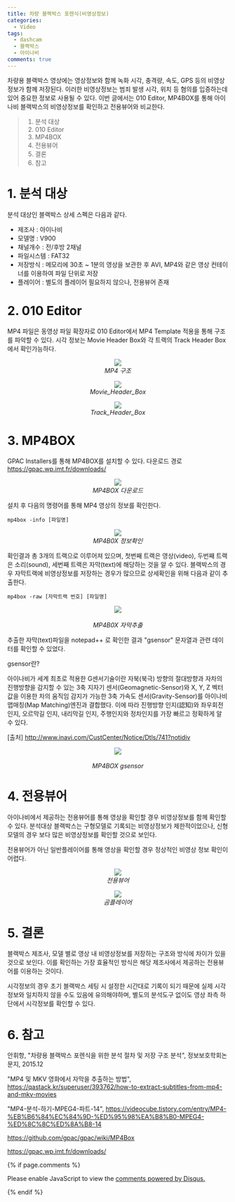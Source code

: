 ```yaml
---
title: 차량 블랙박스 포렌식(비영상정보)
categories:
  - Video
tags:
  - dashcam
  - 블랙박스
  - 아이나비
comments: true
---
```


차량용 블랙박스 영상에는 영상정보와 함께 녹화 시각, 충격량, 속도, GPS 등의 비영상정보가 함께 저장된다.
이러한 비영상정보는 범죄 발생 시각, 위치 등 혐의를 입증하는데 있어 중요한 정보로 사용될 수 있다.
이번 글에서는 010 Editor, MP4BOX를 통해 아이나비 블랙박스의 비영상정보를 확인하고 전용뷰어와 비교한다.

> 1. 분석 대상
> 2. 010 Editor
> 3. MP4BOX
> 4. 전용뷰어
> 5. 결론
> 6. 참고

# 1. 분석 대상

분석 대상인 블랙박스 상세 스펙은 다음과 같다.

- 제조사 : 아이나비
- 모델명 : V900
- 채널개수 : 전/후방 2채널
- 파일시스템 : FAT32
- 저장방식 : 메모리에 30초 ~ 1분의 영상을 보관한 후 AVI, MP4와 같은 영상 컨테이너를 이용하여 파일 단위로 저장
- 플레이어 : 별도의 플레이어 필요하지 않으나, 전용뷰어 존재

# 2. 010 Editor

MP4 파일은 동영상 파일 확장자로 010 Editor에서 MP4 Template 적용을 통해 구조를 파악할 수 있다.
시각 정보는 Movie Header Box와 각 트랙의 Track Header Box에서 확인가능하다.

<center><p><img src="/assets/2020-05-20-post-dashcam_forensic/1. MP4 구조.jpg">
<br><em>MP4 구조</em></p></center>

<center><p><img src="/assets/2020-05-20-post-dashcam_forensic/2. Movie_Header_Box.jpg">
<br><em>Movie_Header_Box</em></p></center>

<center><p><img src="/assets/2020-05-20-post-dashcam_forensic/3. Track_Header_Box.jpg">
<br><em>Track_Header_Box</em></p></center>

# 3. MP4BOX

GPAC Installers를 통해 MP4BOX를 설치할 수 있다. 다운로드 경로 <https://gpac.wp.imt.fr/downloads/>

<center><p><img src="/assets/2020-05-20-post-dashcam_forensic/9. MP4BOX 다운로드.jpg">
<br><em>MP4BOX 다운로드</em></p></center>

설치 후 다음의 명령어를 통해 MP4 영상의 정보를 확인한다.

```
mp4box -info [파일명]
```

<center><p><img src="/assets/2020-05-20-post-dashcam_forensic/4. MP4B0X 정보확인.jpg">
<br><em>MP4B0X 정보확인</em></p></center>

확인결과 총 3개의 트랙으로 이루어져 있으며, 첫번째 트랙은 영상(video), 두번째 트랙은 소리(sound), 세번째 트랙은 자막(text)에 해당하는 것을 알 수 있다.
블랙박스의 경우 자막트랙에 비영상정보를 저장하는 경우가 많으므로 상세확인을 위해 다음과 같이 추출한다.

```
mp4box -raw [자막트랙 번호] [파일명]
```

<center><p><img src="/assets/2020-05-20-post-dashcam_forensic/5. MP4B0X 자막추출.jpg"><br>
<br><em>MP4B0X 자막추출</em></p></center>

추출한 자막(text)파일을 notepad++ 로 확인한 결과 "gsensor" 문자열과 관련 데이터를 확인할 수 있었다.

<div class="notice">
gsensor란?


아이나비가 세계 최초로 적용한 G센서기술이란 자북(북극) 방향의 절대방향과 자차의 진행방향을 감지할 수 있는 3축 지자기 센서(Geomagnetic-Sensor)와 X, Y, Z 벡터 값을 이용한 차의 움직임 감지가 가능한 3축 가속도 센서(Gravity-Sensor)를 아이나비 맵매칭(Map Matching)엔진과 결합했다. 이에 따라 진행방향 인지(認知)와 좌우회전 인지, 오르막길 인지, 내리막길 인지, 주행인지와 정차인지를 가장 빠르고 정확하게 알 수 있다.


[출처] http://www.inavi.com/CustCenter/Notice/Dtls/741?notidiv
</div>

<center><p><img src="/assets/2020-05-20-post-dashcam_forensic/6. MP4BOX gsensor.jpg"><br>
<br><em>MP4BOX gsensor</em></p></center>


# 4. 전용뷰어

아이나비에서 제공하는 전용뷰어를 통해 영상을 확인할 경우 비영상정보를 함께 확인할 수 있다.
분석대상 블랙박스는 구형모델로 기록되는 비영상정보가 제한적이었으나, 신형모델의 경우 보다 많은 비영상정보를 확인할 것으로 보인다.

전용뷰어가 아닌 일반플레이어를 통해 영상을 확인할 경우 정상적인 비영상 정보 확인이 어렵다.

<center><p><img src="/assets/2020-05-20-post-dashcam_forensic/7. 전용뷰어.jpg">
<br><em>전용뷰어</em></p></center>

<center><p><img src="/assets/2020-05-20-post-dashcam_forensic/8. 곰플레이어.jpg">
<br><em>곰플레이어</em></p></center>


# 5. 결론

블랙박스 제조사, 모델 별로 영상 내 비영상정보를 저장하는 구조와 방식에 차이가 있을 것으로 보인다.
이를 확인하는 가장 효율적인 방식은 해당 제조사에서 제공하는 전용뷰어를 이용하는 것이다.

시각정보의 경우 초기 블랙박스 세팅 시 설정한 시간대로 기록이 되기 때문에 실제 시각 정보와 일치하지 않을 수도 있음에 유의해야하며,
별도의 분석도구 없이도 영상 좌측 하단에서 시각정보를 확인할 수 있다.


# 6. 참고

안휘항, "차량용 블랙박스 포렌식을 위한 분석 절차 및 저장 구조 분석", 정보보호학회논문지, 2015.12

"MP4 및 MKV 영화에서 자막을 추출하는 방법", <https://qastack.kr/superuser/393762/how-to-extract-subtitles-from-mp4-and-mkv-movies>

"MP4-분석-하기-MPEG4-파트-14", <https://videocube.tistory.com/entry/MP4-%EB%B6%84%EC%84%9D-%ED%95%98%EA%B8%B0-MPEG4-%ED%8C%8C%ED%8A%B8-14>

<https://github.com/gpac/gpac/wiki/MP4Box>

<https://gpac.wp.imt.fr/downloads/>


{% if page.comments %}

<div id="disqus_thread"></div>
<script>

/**
*  RECOMMENDED CONFIGURATION VARIABLES: EDIT AND UNCOMMENT THE SECTION BELOW TO INSERT DYNAMIC VALUES FROM YOUR PLATFORM OR CMS.
*  LEARN WHY DEFINING THESE VARIABLES IS IMPORTANT: https://disqus.com/admin/universalcode/#configuration-variables*/
/*
var disqus_config = function () {
this.page.url = PAGE_URL;  // Replace PAGE_URL with your page's canonical URL variable
this.page.identifier = PAGE_IDENTIFIER; // Replace PAGE_IDENTIFIER with your page's unique identifier variable
};
*/
(function() { // DON'T EDIT BELOW THIS LINE
var d = document, s = d.createElement('script');
s.src = 'https://https-c0msherl0ck-github-io.disqus.com/embed.js';
s.setAttribute('data-timestamp', +new Date());
(d.head || d.body).appendChild(s);
})();
</script>
<noscript>Please enable JavaScript to view the <a href="https://disqus.com/?ref_noscript">comments powered by Disqus.</a></noscript>
                            
{% endif %}
